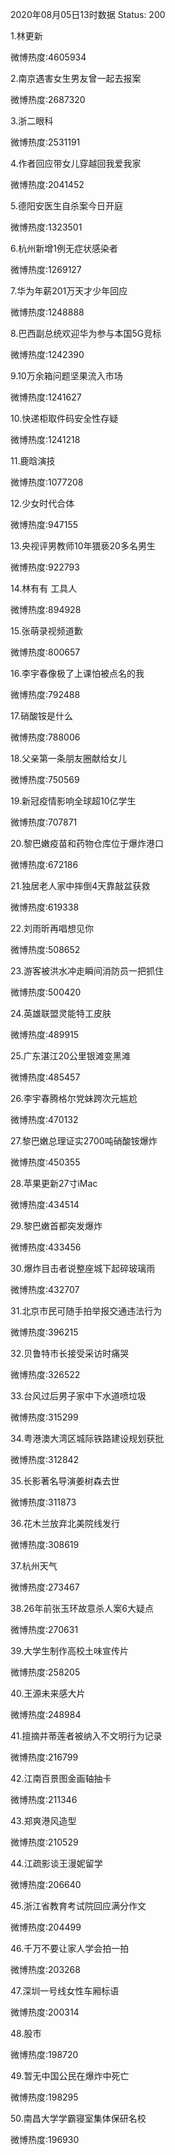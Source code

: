 2020年08月05日13时数据
Status: 200

1.林更新

微博热度:4605934

2.南京遇害女生男友曾一起去报案

微博热度:2687320

3.浙二眼科

微博热度:2531191

4.作者回应带女儿穿越回我爱我家

微博热度:2041452

5.德阳安医生自杀案今日开庭

微博热度:1323501

6.杭州新增1例无症状感染者

微博热度:1269127

7.华为年薪201万天才少年回应

微博热度:1248888

8.巴西副总统欢迎华为参与本国5G竞标

微博热度:1242390

9.10万余箱问题坚果流入市场

微博热度:1241627

10.快递柜取件码安全性存疑

微博热度:1241218

11.鹿晗演技

微博热度:1077208

12.少女时代合体

微博热度:947155

13.央视评男教师10年猥亵20多名男生

微博热度:922793

14.林有有 工具人

微博热度:894928

15.张萌录视频道歉

微博热度:800657

16.李宇春像极了上课怕被点名的我

微博热度:792488

17.硝酸铵是什么

微博热度:788006

18.父亲第一条朋友圈献给女儿

微博热度:750569

19.新冠疫情影响全球超10亿学生

微博热度:707871

20.黎巴嫩疫苗和药物仓库位于爆炸港口

微博热度:672186

21.独居老人家中摔倒4天靠敲盆获救

微博热度:619338

22.刘雨昕再唱想见你

微博热度:508652

23.游客被洪水冲走瞬间消防员一把抓住

微博热度:500420

24.英雄联盟灵能特工皮肤

微博热度:489915

25.广东湛江20公里银滩变黑滩

微博热度:485457

26.李宇春腾格尔党妹跨次元尴尬

微博热度:470132

27.黎巴嫩总理证实2700吨硝酸铵爆炸

微博热度:450355

28.苹果更新27寸iMac

微博热度:434514

29.黎巴嫩首都突发爆炸

微博热度:433456

30.爆炸目击者说整座城下起碎玻璃雨

微博热度:432707

31.北京市民可随手拍举报交通违法行为

微博热度:396215

32.贝鲁特市长接受采访时痛哭

微博热度:326522

33.台风过后男子家中下水道喷垃圾

微博热度:315299

34.粤港澳大湾区城际铁路建设规划获批

微博热度:312842

35.长影著名导演姜树森去世

微博热度:311873

36.花木兰放弃北美院线发行

微博热度:308619

37.杭州天气

微博热度:273467

38.26年前张玉环故意杀人案6大疑点

微博热度:270631

39.大学生制作高校土味宣传片

微博热度:258205

40.王源未来感大片

微博热度:248984

41.擅摘并蒂莲者被纳入不文明行为记录

微博热度:216799

42.江南百景图金画轴抽卡

微博热度:211346

43.郑爽港风造型

微博热度:210529

44.江疏影谈王漫妮留学

微博热度:206640

45.浙江省教育考试院回应满分作文

微博热度:204499

46.千万不要让家人学会拍一拍

微博热度:203268

47.深圳一号线女性车厢标语

微博热度:200314

48.股市

微博热度:198720

49.暂无中国公民在爆炸中死亡

微博热度:198295

50.南昌大学学霸寝室集体保研名校

微博热度:196930

